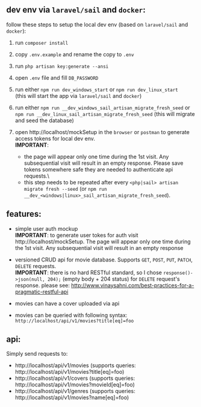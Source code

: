 ## dev env via `laravel/sail` and `docker`:

follow these steps to setup the local dev env (based on `laravel/sail` and `docker`):

1. run `composer install`

2. copy `.env.example` and rename the copy to `.env`

3. run `php artisan key:generate --ansi`

4. open `.env` file and fill `DB_PASSWORD`

5. run either `npm run dev_windows_start` or `npm run dev_linux_start`\
    (this will start the app via `laravel/sail` and `docker`)

6. run either `npm run __dev_windows_sail_artisan_migrate_fresh_seed` or `npm run __dev_linux_sail_artisan_migrate_fresh_seed`
    (this will migrate and seed the database)

7. open http://localhost/mockSetup in the `browser` or `postman` to generate access tokens for local dev env.\
    **IMPORTANT**:
    - the page will appear only one time during the 1st visit. Any subsequential visit will result in an empty response. Please save tokens somewhere safe they are needed to authenticate api requests.\
    - this step needs to be repeated after every `<php|sail> artisan migrate fresh --seed` (or `npm run __dev_<windows|linux>_sail_artisan_migrate_fresh_seed`).

## features:

- simple user auth mockup\
**IMPORTANT**: to generate user tokes for auth visit http://localhost/mockSetup. The page will appear only one time during the 1st visit. Any subsequential visit will result in an empty response

- versioned CRUD api for movie database. Supports `GET`, `POST`, `PUT`, `PATCH`, `DELETE` requests.\
**IMPORTANT**: there is no hard RESTful standard, so I chose `response()->json(null, 204);` (empty body + 204 status) for `DELETE` request's response.
please see: http://www.vinaysahni.com/best-practices-for-a-pragmatic-restful-api

- movies can have a cover uploaded via api

- movies can be queried with following syntax: `http://localhost/api/v1/movies?title[eq]=foo`

## api:

Simply send requests to:
- http://localhost/api/v1/movies (supports queries: http://localhost/api/v1/movies?title[eq]=foo)
- http://localhost/api/v1/covers (supports queries: http://localhost/api/v1/movies?movieId[eq]=foo)
- http://localhost/api/v1/genres (supports queries: http://localhost/api/v1/movies?name[eq]=foo)
